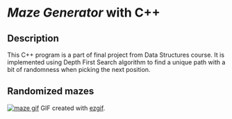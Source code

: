 # _Maze Generator_ with C++

## Description

This C++ program is a part of final project from Data Structures course. It is implemented using Depth First Search
algorithm to find a unique path with a bit of randomness when picking the next position.

## Randomized mazes

<a href="https://imgur.com/gallery/grqNBPV"><img src="https://imgur.com/gallery/grqNBPV" title="maze gif" /></a>
GIF created with [ezgif](https://ezgif.com/).

